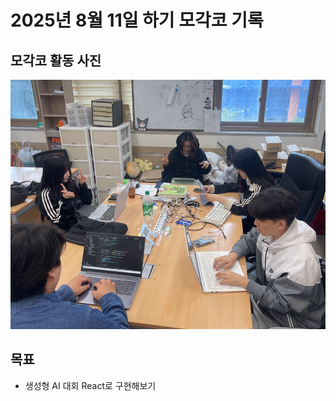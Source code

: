 # 2025년 8월 11일 하기 모각코 기록

## 모각코 활동 사진
[![모각코 사진](../image/모각코0811.png)](../image/모각코0811.png) 

## 목표
- 생성형 AI 대회 React로 구현해보기
